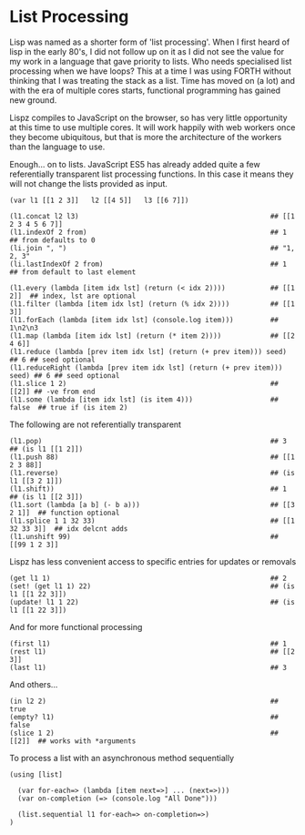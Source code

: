 # List Processing

Lisp was named as a shorter form of 'list processing'. When I first heard of lisp in the early 80's, I did not follow up on it as I did not see the value for my work in a language that gave priority to lists. Who needs specialised list processing when we have loops? This at a time I was using FORTH without thinking that I was treating the stack as a list. Time has moved on (a lot) and with the era of multiple cores starts, functional programming has gained new ground.

Lispz compiles to JavaScript on the browser, so has very little opportunity at this time to use multiple cores. It will work happily with web workers once they become ubiquitous, but that is more the architecture of the workers than the language to use.

Enough... on to lists. JavaScript ES5 has already added quite a few referentially transparent list processing functions. In this case it means they will not change the lists provided as input.

    (var l1 [[1 2 3]]   l2 [[4 5]]   l3 [[6 7]])
    
    (l1.concat l2 l3)                                               ## [[1 2 3 4 5 6 7]]
    (l1.indexOf 2 from)                                             ## 1  ## from defaults to 0
    (li.join ", ")                                                  ## "1, 2, 3"
    (li.lastIndexOf 2 from)                                         ## 1  ## from default to last element
    
    (l1.every (lambda [item idx lst] (return (< idx 2))))           ## [[1 2]]  ## index, lst are optional
    (l1.filter (lambda [item idx lst] (return (% idx 2))))          ## [[1 3]]
    (l1.forEach (lambda [item idx lst] (console.log item)))         ## 1\n2\n3
    (l1.map (lambda [item idx lst] (return (* item 2))))            ## [[2 4 6]]
    (l1.reduce (lambda [prev item idx lst] (return (+ prev item))) seed)      ## 6 ## seed optional
    (l1.reduceRight (lambda [prev item idx lst] (return (+ prev item))) seed) ## 6 ## seed optional
    (l1.slice 1 2)                                                  ## [[2]] ## -ve from end
    (l1.some (lambda [item idx lst] (is item 4)))                   ## false  ## true if (is item 2)
    
The following are not referentially transparent

    (l1.pop)                                                        ## 3  ## (is l1 [[1 2]])
    (l1.push 88)                                                    ## [[1 2 3 88]]
    (l1.reverse)                                                    ## (is l1 [[3 2 1]])
    (l1.shift))                                                     ## 1  ## (is l1 [[2 3]])
    (l1.sort (lambda [a b] (- b a)))                                ## [[3 2 1]]  ## function optional
    (l1.splice 1 1 32 33)                                           ## [[1 32 33 3]]  ## idx delcnt adds
    (l1.unshift 99)                                                 ## [[99 1 2 3]]

Lispz has less convenient access to specific entries for updates or removals

    (get l1 1)                                                      ## 2
    (set! (get l1 1) 22)                                            ## (is l1 [[1 22 3]])
    (update! l1 1 22)                                               ## (is l1 [[1 22 3]])
    
And for more functional processing

    (first l1)                                                      ## 1
    (rest l1)                                                       ## [[2 3]]
    (last l1)                                                       ## 3
    
And others...

    (in l2 2)                                                       ## true
    (empty? l1)                                                     ## false
    (slice 1 2)                                                     ## [[2]]  ## works with *arguments
    
To process a list with an asynchronous method sequentially

    (using [list]
    
      (var for-each=> (lambda [item next=>] ... (next=>)))
      (var on-completion (=> (console.log "All Done")))
      
      (list.sequential l1 for-each=> on-completion=>)
    )
